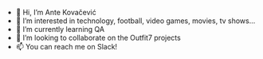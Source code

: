 - 👋 Hi, I’m Ante Kovačević
- 👀 I’m interested in technology, football, video games, movies, tv shows...
- 🌱 I’m currently learning QA
- 💞️ I’m looking to collaborate on the Outfit7 projects
- 📫 You can reach me on Slack!

<!---
kovacevicante/kovacevicante is a ✨ special ✨ repository because its `README.md` (this file) appears on your GitHub profile.
You can click the Preview link to take a look at your changes.
--->
